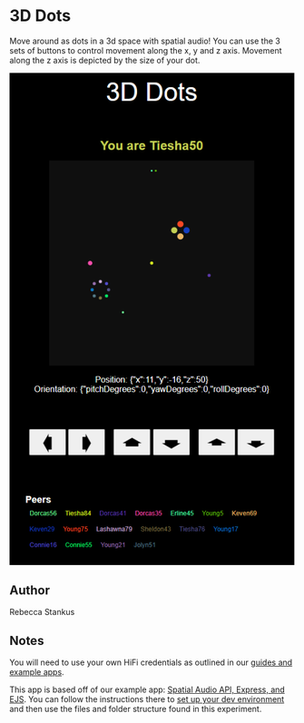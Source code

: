 # 3D Dots
Move around as dots in a 3d space with spatial audio! You can use the 3 sets of buttons to control movement along the x, y and z axis. Movement along the z axis is depicted by the size of your dot.

![3D Dots App Screenshot](./dots3dView.png)

## Author
Rebecca Stankus

## Notes
You will need to use your own HiFi credentials as outlined in our [guides and example apps](https://www.highfidelity.com/api/guides).

This app is based off of our example app: [Spatial Audio API, Express, and EJS](https://www.highfidelity.com/api/guides/nodejs/express). You can follow the instructions there to [set up your dev environment](https://www.highfidelity.com/api/guides/nodejs/express#setupDev) and then use the files and folder structure found in this experiment.